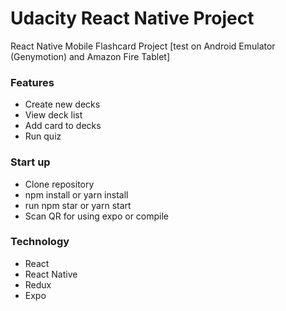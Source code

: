 # Udacity React Native Project

React Native Mobile Flashcard Project [test on Android Emulator (Genymotion) and Amazon Fire Tablet]

### Features

* Create new decks
* View deck list
* Add card to decks
* Run quiz

### Start up

* Clone repository
* npm install or yarn install
* run npm star or yarn start
* Scan QR for using expo or compile

### Technology

* React
* React Native
* Redux
* Expo
